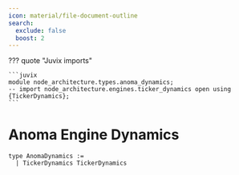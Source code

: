 ```yaml
---
icon: material/file-document-outline
search:
  exclude: false
  boost: 2
---
```


??? quote "Juvix imports"

    ```juvix
    module node_architecture.types.anoma_dynamics;
    -- import node_architecture.engines.ticker_dynamics open using {TickerDynamics};
    ```

# Anoma Engine Dynamics

```
type AnomaDynamics :=
  | TickerDynamics TickerDynamics
```
